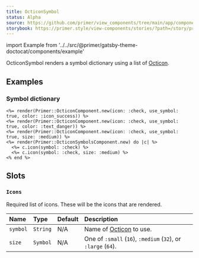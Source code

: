 ```yaml
---
title: OcticonSymbol
status: Alpha
source: https://github.com/primer/view_components/tree/main/app/components/primer/octicon_symbol_component.rb
storybook: https://primer.style/view-components/stories/?path=/story/primer-octicon-symbol-component
---
```


import Example from '../../src/@primer/gatsby-theme-doctocat/components/example'

<!-- Warning: AUTO-GENERATED file, do not edit. Add code comments to your Ruby instead <3 -->

OcticonSymbol renders a symbol dictionary using a list of [Octicon](https://primer.style/octicons/).

## Examples

### Symbol dictionary

<Example src="<svg aria-hidden='true' viewBox='0 0 16 16' version='1.1' height='16' width='16' class='octicon octicon-check color-icon-success'>    <use href='#octicon_check_16'></use></svg><svg aria-hidden='true' viewBox='0 0 16 16' version='1.1' height='16' width='16' class='octicon octicon-check color-text-danger'>    <use href='#octicon_check_16'></use></svg><svg aria-hidden='true' viewBox='0 0 24 24' version='1.1' height='32' width='32' class='octicon octicon-check'>    <use href='#octicon_check_24'></use></svg><svg xmlns='http://www.w3.org/2000/svg' hidden>  <defs>      <symbol id='octicon-check-16' viewBox='0 0 16 16' width='16' height='16'><path fill-rule='evenodd' d='M13.78 4.22a.75.75 0 010 1.06l-7.25 7.25a.75.75 0 01-1.06 0L2.22 9.28a.75.75 0 011.06-1.06L6 10.94l6.72-6.72a.75.75 0 011.06 0z'></path></symbol>      <symbol id='octicon-check-24' viewBox='0 0 24 24' width='24' height='24'><path fill-rule='evenodd' d='M21.03 5.72a.75.75 0 010 1.06l-11.5 11.5a.75.75 0 01-1.072-.012l-5.5-5.75a.75.75 0 111.084-1.036l4.97 5.195L19.97 5.72a.75.75 0 011.06 0z'></path></symbol>  </defs></svg>" />

```erb
<%= render(Primer::OcticonComponent.new(icon: :check, use_symbol: true, color: :icon_success)) %>
<%= render(Primer::OcticonComponent.new(icon: :check, use_symbol: true, color: :text_danger)) %>
<%= render(Primer::OcticonComponent.new(icon: :check, use_symbol: true, size: :medium)) %>
<%= render(Primer::OcticonSymbolsComponent.new) do |c| %>
  <%= c.icon(symbol: :check) %>
  <%= c.icon(symbol: :check, size: :medium) %>
<% end %>
```

## Slots

### `Icons`

Required list of icons. These will be the icons that are rendered.

| Name | Type | Default | Description |
| :- | :- | :- | :- |
| `symbol` | `String` | N/A | Name of [Octicon](https://primer.style/octicons/) to use. |
| `size` | `Symbol` | N/A | One of `:small` (`16`), `:medium` (`32`), or `:large` (`64`). |
